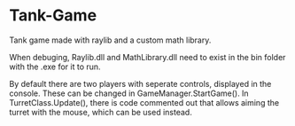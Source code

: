 # Tank-Game
Tank game made with raylib and a custom math library.

When debuging, Raylib.dll and MathLibrary.dll need to exist in the bin folder with the .exe for it to run.

By default there are two players with seperate controls, displayed in the console. These can be changed in GameManager.StartGame().
In TurretClass.Update(), there is code commented out that allows aiming the turret with the mouse, which can be used instead.
